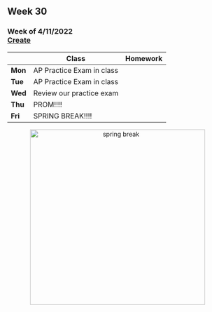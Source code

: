 ## Week 30

### Week of 4/11/2022<br>[Create](\apcsp\curriculum\pt\create)

|         | Class | Homework |
| ------- | ----- | -------- |
| **Mon** |AP Practice Exam in class | |
| **Tue** |AP Practice Exam in class | |
| **Wed** |Review our practice exam | |
| **Thu** |PROM!!!!| |
| **Fri** |SPRING BREAK!!!! | |

<div style="text-align:center">
<img src="https://www.reynolds.k12.or.us/sites/default/files/imageattachments/morey/page/48130/spring_break_1.png" alt="spring break" width="400px">
</div>


<meta http-equiv="refresh" content="300"/>
